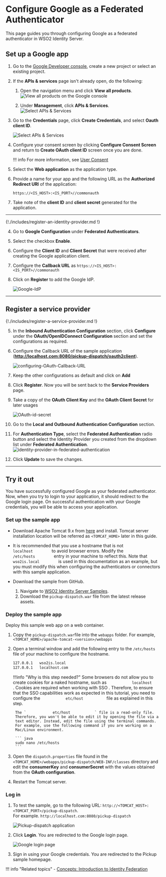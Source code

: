 # Configure Google as a Federated Authenticator

This page guides you through configuring Google as a federated authenticator in WSO2 Identity Server. 

## Set up a Google app

1. Go to the [Google Developer console](https://console.developers.google.com/apis/credentials), create a new project or select an existing project.

2. If the **APIs & services** page isn't already open, do the following:

    1. Open the navigation menu and click **View all products**.
       ![View all products on the Google console]({{base_path}}/assets/img/samples/google-view-all-products.png)

    2. Under **Management**, click **APIs & Services**.
       ![Select APIs & Services]({{base_path}}/assets/img/samples/google-apis-and-services.png)

3. Go to the **Credentials** page, click **Create Credentials**, and select **Oauth client ID**.

    ![Select APIs & Services]({{base_path}}/assets/img/samples/google-oauth-client-id.png)

4. Configure your consent screen by clicking **Configure Consent Screen** and return to **Create OAuth client ID** screen once you are done.


    !!! info
        For more information, see [User Consent](https://support.google.com/googleapi/answer/6158849#userconsent&zippy=%2Cuser-consent)

5. Select the **Web application** as the application type.
6. Provide a name for your app and the following URL as the **Authorized Redirect URI** of the application: 

    ```
    https://<IS_HOST>:<IS_PORT>//commonauth
    ```
7. Take note of the **client ID** and **client secret** generated for the application.

---

{!./includes/register-an-identity-provider.md !}

4.  Go to **Google Configuration** under **Federated Authenticators**.
5.  Select the checkbox **Enable**.

6.  Configure the **Client ID** and **Client Secret** that were received after creating the Google application client.
    
7.  Configure the **Callback URL** as `https://<IS_HOST>:<IS_PORT>//commonauth`
    
8.  Click on **Register** to add the Google IdP.

    ![Google-IdP]({{base_path}}/assets/img/samples/google-idp.png)

---

## Register a service provider

{!./includes/register-a-service-provider.md !}

5. In the **Inbound Authentication Configuration** section, click
   **Configure** under the **OAuth/OpenIDConnect Configuration** section and
   set the configurations as required.

6. Configure the Callback URL of the sample application (**http://localhost.com:8080/pickup-dispatch/oauth2client**).

    ![configuring-OAuth-Callback-URL]({{base_path}}/assets/img/guides/oauth-callback-url.png)

7. Keep the other configurations as default and click on **Add**

8. Click **Register**. Now you will be sent back to the **Service Providers** page.
9. Take a copy of the **OAuth Client Key** and the **OAuth Client Secret** for later usages

    ![OAuth-id-secret]({{base_path}}/assets/img/guides/oauth-id-secret.png)


9. Go to the **Local and Outbound Authentication Configuration**
   section.

10. For **Authentication Type**, select the **Federated Authentication** radio button and select the
    Identity Provider you created from the dropdown list under
    **Federated Authentication**.  
    ![identity-provider-in-federated-authentication]({{base_path}}/assets/img/guides/identity-provider-in-federated-authentication.png)

11. Click **Update** to save the changes.

---

## Try it out

You have successfully configured Google as your federated authenticator. Now, when you try to login to your application, it should redirect to the Google login page. On successful authentication with your Google credentials, you will be able to access your application. 

### Set up the sample app

- Download Apache Tomcat 9.x from
[here](https://tomcat.apache.org/download-90.cgi) and install. Tomcat
server installation location will be referred as `<TOMCAT_HOME>` later
in this guide.      

- It is recommended that you use a hostname that is not
`          localhost         ` to avoid browser errors. Modify the
`          /etc/hosts         ` entry in your machine to reflect this.
Note that `          wso2is.local         ` is used in
this documentation as an example, but you must modify this when
configuring the authenticators or connectors with this sample
application.

- Download the sample from GitHub.
    1. Navigate to [WSO2 Identity Server Samples](https://github.com/wso2/samples-is/releases).
    2. Download the `pickup-dispatch.war` file from the latest release assets.


### Deploy the sample app

Deploy this sample web app on a web container.

1. Copy the `pickup-dispatch.war`file into the `webapps` folder. For
   example, ` <TOMCAT_HOME>/apache-tomcat-<version>/webapps`

2. Open a terminal window and add the following entry to the
   `/etc/hosts` file of your machine to configure
   the hostname.

    ``` bash
    127.0.0.1   wso2is.local
    127.0.0.1   localhost.com
    ```

    !!!info "Why is this step needed?"
        Some browsers do not allow you to create cookies for a naked
        hostname, such as `            localhost           `. Cookies are
        required when working with SSO . Therefore, to ensure that the SSO
        capabilities work as expected in this tutorial, you need to
        configure the `            etc/host           ` file as explained in
        this step.

        The `            etc/host           ` file is a read-only file.
        Therefore, you won't be able to edit it by opening the file via a
        text editor. Instead, edit the file using the terminal commands.  
        For example, use the following command if you are working on a
        Mac/Linux environment.

        ``` java
        sudo nano /etc/hosts
        ```

4. Open the `dispatch.properties` file found in the `
   <TOMCAT_HOME>/webapps/pickup-dispatch/WEB-INF/classes ` directory
   and edit the **consumerKey** and **consumerSecret** with the values obtained from the **OAuth configuration**.

5. Restart the Tomcat server.

### Log in

1. To test the sample, go to the following URL: `http://<TOMCAT_HOST>:<TOMCAT_PORT>/pickup-dispatch`.<br/>
For example. `http://localhost.com:8080/pickup-dispatch`

    ![Pickup-dispatch application]({{base_path}}/assets/img/samples/pickup-dispatch-login.png)


2. Click **Login**. You are redirected to the Google login page.
  
    ![Google login page]({{base_path}}/assets/img/samples/sign-in-google.png)
    
3. Sign in using your Google credentials. You are redirected to the
    Pickup sample homepage.

!!! info "Related topics" 
    - [Concepts: Introduction to Identity Federation]({{base_path}}/references/concepts/identity-federation/)
